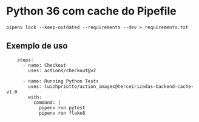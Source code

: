 # Python 36 com cache do Pipefile


```
pipenv lock --keep-outdated --requirements --dev > requirements.txt
```

## Exemplo de uso
```
    steps:
      - name: Checkout
        uses: actions/checkout@v2
      
      - name: Running Python Tests
        uses: luizhpriotto/action_images@terceirizadas-backend-cache-v1.0
        with:
          command: |
            pipenv run pytest
            pipenv run flake8
```
